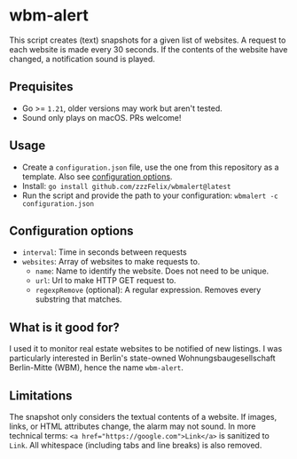 # wbm-alert
This script creates (text) snapshots for a given list of websites. A request to each website is made every 30 seconds. If the contents of the website have changed, a notification sound is played.

## Prequisites
 - Go >= `1.21`, older versions may work but aren't tested.
 - Sound only plays on macOS. PRs welcome!

## Usage
- Create a `configuration.json` file, use the one from this repository as a template. Also see [configuration options](#configuration-options).
- Install: `go install github.com/zzzFelix/wbmalert@latest`
- Run the script and provide the path to your configuration: `wbmalert -c configuration.json`

## Configuration options
- `interval`: Time in seconds between requests
- `websites`: Array of websites to make requests to.
    - `name`: Name to identify the website. Does not need to be unique.
    - `url`: Url to make HTTP GET request to.
    - `regexpRemove` (optional): A regular expression. Removes every substring that matches.

## What is it good for?
I used it to monitor real estate websites to be notified of new listings. I was particularly interested in Berlin's state-owned Wohnungsbaugesellschaft Berlin-Mitte (WBM), hence the name `wbm-alert`.

## Limitations
The snapshot only considers the textual contents of a website. If images, links, or HTML attributes change, the alarm may not sound. In more technical terms: `<a href="https://google.com">Link</a>` is sanitized to `Link`. All whitespace (including tabs and line breaks) is also removed.

